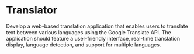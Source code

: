 # Translator
Develop a web-based translation application that enables users to translate text between various languages using the Google Translate API. The application should feature a user-friendly interface, real-time translation display, language detection, and support for multiple languages.
